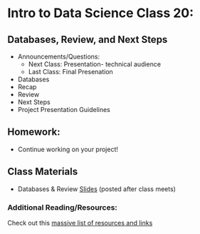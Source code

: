 Intro to Data Science Class 20: 
=======

## Databases, Review, and Next Steps

- Announcements/Questions:
  - Next Class: Presentation- technical audience
  - Last Class: Final Presenation
- Databases
- Recap
- Review
- Next Steps
- Project Presentation Guidelines

## Homework:

- Continue working on your project!

## Class Materials

* Databases & Review [Slides](https://github.com/gads14-nyc/fall_2014_lessons/blob/master/20_review/class20.pdf) (posted after class meets)

### Additional Reading/Resources:

Check out this [massive list of resources and links](https://github.com/gads14-nyc/fall_2014_lessons/blob/master/20_review/resources.md)



